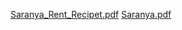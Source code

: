 [Saranya_Rent_Recipet.pdf](https://github.com/user-attachments/files/18520632/Saranya_Rent_Recipet.pdf)
[Saranya.pdf](https://github.com/user-attachments/files/18523350/Saranya.pdf)
